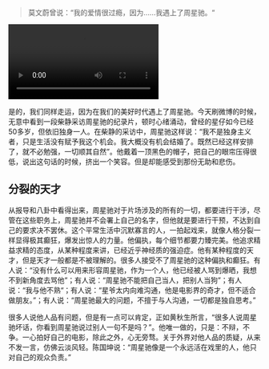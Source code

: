 > 莫文蔚曾说：“我的爱情很过瘾，因为……我遇上了周星驰。“

![](https://edonymu.files.wordpress.com/2017/11/zhouxingchi_caifang.mp4)

是的，我们同样走运，因为在我们的美好时代遇上了周星驰。今天刷微博的时候，无意中看到一段柴静采访周星驰的纪录片，顿时心绪涌动，曾经的星仔如今已经50多岁，但依旧独身一人。在柴静的采访中，周星驰这样说：“我不是独身主义者，只是生活没有赋予我这个机会。我大概没有机会结婚了。既然已经这样安排了，就不必勉强，一切顺其自然”。他戴着一顶黑色的帽子，把自己的眼帘压得很低，说出这句话的时候，挤出一个笑容。但是却能感受到那份无助和悲伤。

## 分裂的天才

从报导和八卦中看得出来，周星驰对于片场涉及的所有的一切，都要进行干涉，尽管在这些职务上，周星驰并不会署上自己的名字，但他就是要进行干预，不达到自己的要求决不罢休。这个平常生活中沉默寡言的人，一拍起戏来，就像人格分裂一样显得极其癫狂，爆发出惊人的力量。他偏执，每个细节都要力臻完美。他追求精益求精的态度，从某种程度来讲，已经近乎神经质的强迫症。他有某种程度的天才，但是天才一般都是不被理解的。很多人接受不了周星驰的这种偏执和癫狂。有人说：“没有什么可以用来形容周星驰，作为一个人，他已经被人骂到爆晒，我想不到新角度去骂他”；有人说：“周星驰不能把自己当人，把别人当狗”；有人说：“我与他不熟“；有人说：“星爷太内向难沟通，他是电影界的奇才，但不适合做朋友。”；有人说：“周星驰最大的问题，不擅于与人沟通，一切都是独自思考。”

很多人说他人品有问题，但是有一点可以肯定，正如黄秋生所言，“很多人说周星驰坏话，你看到周星驰说过别人一句不是吗？”。他唯一做的，只是：不辩，不争。一心拍好自己的电影，除此之外，心无旁骛。关于外界对他人品的质疑，从来不发一言，仿佛云淡风轻。陈国坤说：“周星驰像是一个永远活在戏里的人，他只对自己的观众负责。”


